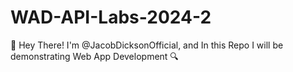 # WAD-API-Labs-2024-2
 🎲 Hey There! I'm @JacobDicksonOfficial, and In this Repo I will be demonstrating Web App Development 🔍 
